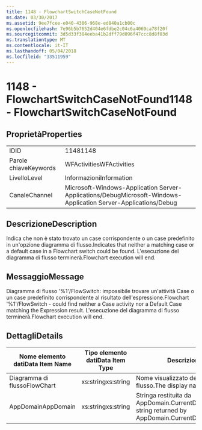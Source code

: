 ```yaml
---
title: 1148 - FlowchartSwitchCaseNotFound
ms.date: 03/30/2017
ms.assetid: 9ee7fcee-e040-4306-968e-ed840a1cb00c
ms.openlocfilehash: 7e96b5b7652d404e6fdbe2c04c6a4069ca78f20f
ms.sourcegitcommit: 3d5d33f384eeba41b2dff79d096f47ccc8d8f03d
ms.translationtype: MT
ms.contentlocale: it-IT
ms.lasthandoff: 05/04/2018
ms.locfileid: "33511959"
---
```

# <a name="1148---flowchartswitchcasenotfound"></a><span data-ttu-id="c153e-102">1148 - FlowchartSwitchCaseNotFound</span><span class="sxs-lookup"><span data-stu-id="c153e-102">1148 - FlowchartSwitchCaseNotFound</span></span>
## <a name="properties"></a><span data-ttu-id="c153e-103">Proprietà</span><span class="sxs-lookup"><span data-stu-id="c153e-103">Properties</span></span>  
  
|||  
|-|-|  
|<span data-ttu-id="c153e-104">ID</span><span class="sxs-lookup"><span data-stu-id="c153e-104">ID</span></span>|<span data-ttu-id="c153e-105">1148</span><span class="sxs-lookup"><span data-stu-id="c153e-105">1148</span></span>|  
|<span data-ttu-id="c153e-106">Parole chiave</span><span class="sxs-lookup"><span data-stu-id="c153e-106">Keywords</span></span>|<span data-ttu-id="c153e-107">WFActivities</span><span class="sxs-lookup"><span data-stu-id="c153e-107">WFActivities</span></span>|  
|<span data-ttu-id="c153e-108">Livello</span><span class="sxs-lookup"><span data-stu-id="c153e-108">Level</span></span>|<span data-ttu-id="c153e-109">Informazioni</span><span class="sxs-lookup"><span data-stu-id="c153e-109">Information</span></span>|  
|<span data-ttu-id="c153e-110">Canale</span><span class="sxs-lookup"><span data-stu-id="c153e-110">Channel</span></span>|<span data-ttu-id="c153e-111">Microsoft-Windows-Application Server-Applications/Debug</span><span class="sxs-lookup"><span data-stu-id="c153e-111">Microsoft-Windows-Application Server-Applications/Debug</span></span>|  
  
## <a name="description"></a><span data-ttu-id="c153e-112">Descrizione</span><span class="sxs-lookup"><span data-stu-id="c153e-112">Description</span></span>  
 <span data-ttu-id="c153e-113">Indica che non è stato trovato un case corrispondente o un case predefinito in un'opzione diagramma di flusso.</span><span class="sxs-lookup"><span data-stu-id="c153e-113">Indicates that neither a matching case or a default case in a Flowchart switch could be found.</span></span> <span data-ttu-id="c153e-114">L'esecuzione del diagramma di flusso terminerà.</span><span class="sxs-lookup"><span data-stu-id="c153e-114">Flowchart execution will end.</span></span>  
  
## <a name="message"></a><span data-ttu-id="c153e-115">Messaggio</span><span class="sxs-lookup"><span data-stu-id="c153e-115">Message</span></span>  
 <span data-ttu-id="c153e-116">Diagramma di flusso '%1'/FlowSwitch: impossibile trovare un'attività Case o un case predefinito corrispondente al risultato dell'espressione.</span><span class="sxs-lookup"><span data-stu-id="c153e-116">Flowchart '%1'/FlowSwitch - could find neither a Case activity nor a Default Case matching the Expression result.</span></span> <span data-ttu-id="c153e-117">L'esecuzione del diagramma di flusso terminerà.</span><span class="sxs-lookup"><span data-stu-id="c153e-117">Flowchart execution will end.</span></span>  
  
## <a name="details"></a><span data-ttu-id="c153e-118">Dettagli</span><span class="sxs-lookup"><span data-stu-id="c153e-118">Details</span></span>  
  
|<span data-ttu-id="c153e-119">Nome elemento dati</span><span class="sxs-lookup"><span data-stu-id="c153e-119">Data Item Name</span></span>|<span data-ttu-id="c153e-120">Tipo elemento dati</span><span class="sxs-lookup"><span data-stu-id="c153e-120">Data Item Type</span></span>|<span data-ttu-id="c153e-121">Descrizione</span><span class="sxs-lookup"><span data-stu-id="c153e-121">Description</span></span>|  
|--------------------|--------------------|-----------------|  
|<span data-ttu-id="c153e-122">Diagramma di flusso</span><span class="sxs-lookup"><span data-stu-id="c153e-122">FlowChart</span></span>|<span data-ttu-id="c153e-123">xs:string</span><span class="sxs-lookup"><span data-stu-id="c153e-123">xs:string</span></span>|<span data-ttu-id="c153e-124">Nome visualizzato del diagramma di flusso.</span><span class="sxs-lookup"><span data-stu-id="c153e-124">The display name of the FlowChart.</span></span>|  
|<span data-ttu-id="c153e-125">AppDomain</span><span class="sxs-lookup"><span data-stu-id="c153e-125">AppDomain</span></span>|<span data-ttu-id="c153e-126">xs:string</span><span class="sxs-lookup"><span data-stu-id="c153e-126">xs:string</span></span>|<span data-ttu-id="c153e-127">Stringa restituita da AppDomain.CurrentDomain.FriendlyName.</span><span class="sxs-lookup"><span data-stu-id="c153e-127">The string returned by AppDomain.CurrentDomain.FriendlyName.</span></span>|

